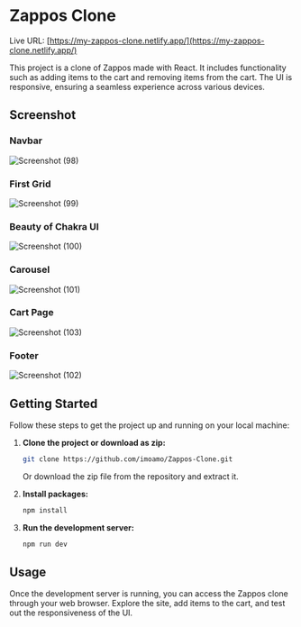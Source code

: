 # Zappos Clone

Live URL: [https://my-zappos-clone.netlify.app/](https://my-zappos-clone.netlify.app/)

This project is a clone of Zappos made with React. It includes functionality such as adding items to the cart and removing items from the cart. The UI is responsive, ensuring a seamless experience across various devices.

## Screenshot

### Navbar 
![Screenshot (98)](https://github.com/imoamo/Zappos-Clone/assets/154124258/8041883a-99f9-46d4-88d3-3822d0cbe7b3)

### First Grid
![Screenshot (99)](https://github.com/imoamo/Zappos-Clone/assets/154124258/a12b91f1-d025-4186-806b-7db91779546c)

### Beauty of Chakra UI
![Screenshot (100)](https://github.com/imoamo/Zappos-Clone/assets/154124258/0a1fc9fc-1ffc-4532-b637-6a2b3d60f667)

### Carousel
![Screenshot (101)](https://github.com/imoamo/Zappos-Clone/assets/154124258/3a6ba970-b7ee-42d9-868c-396a10114dc5)

### Cart Page
![Screenshot (103)](https://github.com/imoamo/Zappos-Clone/assets/154124258/da2a4c37-4e7f-460d-a93d-bd9046b51e93)

### Footer
![Screenshot (102)](https://github.com/imoamo/Zappos-Clone/assets/154124258/5dfa5c55-8695-47da-a608-c25492029f7c)



## Getting Started

Follow these steps to get the project up and running on your local machine:

1. **Clone the project or download as zip:**
    ```bash
    git clone https://github.com/imoamo/Zappos-Clone.git
    ```

    Or download the zip file from the repository and extract it.

2. **Install packages:**
    ```bash
    npm install
    ```

3. **Run the development server:**
    ```bash
    npm run dev
    ```

## Usage

Once the development server is running, you can access the Zappos clone through your web browser. Explore the site, add items to the cart, and test out the responsiveness of the UI.
